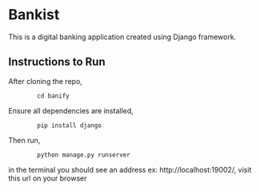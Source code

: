 # Bankist
This is a digital banking application created using Django framework.

## Instructions to Run
After cloning the repo,

            cd banify

Ensure all dependencies are installed,

            pip install django

Then run,

            python manage.py runserver

in the terminal you should see an address ex: http://localhost:19002/, visit this url on your browser


